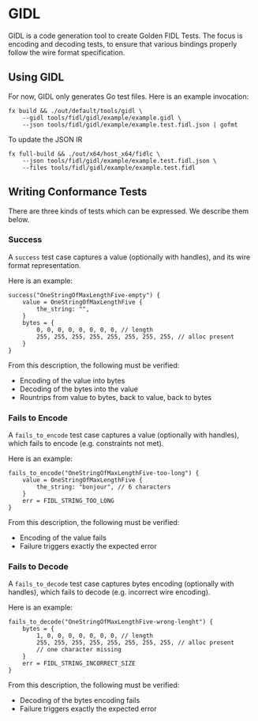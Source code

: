 # GIDL

GIDL is a code generation tool to create Golden FIDL Tests. The focus is encoding
and decoding tests, to ensure that various bindings properly follow the
wire format specification.

## Using GIDL

For now, GIDL only generates Go test files. Here is an example invocation:

    fx build && ./out/default/tools/gidl \
        --gidl tools/fidl/gidl/example/example.gidl \
        --json tools/fidl/gidl/example/example.test.fidl.json | gofmt

To update the JSON IR

    fx full-build && ./out/x64/host_x64/fidlc \
        --json tools/fidl/gidl/example/example.test.fidl.json \
        --files tools/fidl/gidl/example/example.test.fidl

## Writing Conformance Tests

There are three kinds of tests which can be expressed. We describe them below.

### Success

A `success` test case captures a value (optionally with handles), and its wire
format representation.

Here is an example:

    success("OneStringOfMaxLengthFive-empty") {
        value = OneStringOfMaxLengthFive {
            the_string: "",
        }
        bytes = {
            0, 0, 0, 0, 0, 0, 0, 0, // length
            255, 255, 255, 255, 255, 255, 255, 255, // alloc present
        }
    }

From this description, the following must be verified:

* Encoding of the value into bytes
* Decoding of the bytes into the value
* Rountrips from value to bytes, back to value, back to bytes

### Fails to Encode

A `fails_to_encode` test case captures a value (optionally with handles), which
fails to encode (e.g. constraints not met).

Here is an example:

    fails_to_encode("OneStringOfMaxLengthFive-too-long") {
        value = OneStringOfMaxLengthFive {
            the_string: "bonjour", // 6 characters
        }
        err = FIDL_STRING_TOO_LONG
    }

From this description, the following must be verified:

* Encoding of the value fails
* Failure triggers exactly the expected error

### Fails to Decode

A `fails_to_decode` test case captures bytes encoding (optionally with handles),
which fails to decode (e.g. incorrect wire encoding).

Here is an example:

    fails_to_decode("OneStringOfMaxLengthFive-wrong-lenght") {
        bytes = {
            1, 0, 0, 0, 0, 0, 0, 0, // length
            255, 255, 255, 255, 255, 255, 255, 255, // alloc present
            // one character missing
        }
        err = FIDL_STRING_INCORRECT_SIZE
    }

From this description, the following must be verified:

* Decoding of the bytes encoding fails
* Failure triggers exactly the expected error
